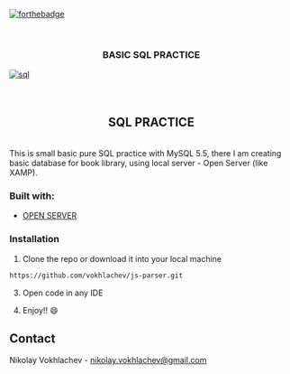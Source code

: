 [![forthebadge](https://forthebadge.com/images/badges/uses-js.svg)](https://forthebadge.com)

<br />
<p align="center">

  <h3 align="center"> BASIC SQL PRACTICE </h3>
  
 <a href="https://ibb.co/K9XV25D"><img src="https://i.ibb.co/9qNybph/sql.png" alt="sql" border="0"></a><br /><a target='_blank' href='https://imgbb.com/'></a><br />
<br />
 </p>

<h2 align="center"> SQL PRACTICE </h2>
<br />
This is small basic pure SQL practice with MySQL 5.5, there I am creating basic database for book library, using local server - Open Server (like XAMP). 

### Built with:
* [OPEN SERVER](https://ospanel.io/)


### Installation

1. Clone the repo or download it into your local machine
```sh
https://github.com/vokhlachev/js-parser.git
```
3. Open code in any IDE

4. Enjoy!! :smile:

## Contact

Nikolay Vokhlachev - nikolay.vokhlachev@gmail.com

